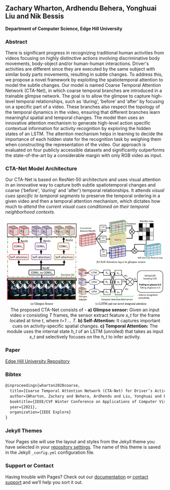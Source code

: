 ## Zachary Wharton, Ardhendu Behera, Yonghuai Liu and Nik Bessis 
**Department of Computer Science, Edge Hill University**


### Abstract

There is significant progress in recognizing traditional human activities from videos focusing on highly distinctive actions involving discriminative body movements, body-object and/or human-human interactions. Driver's activities are different since they are executed by the same subject with similar body parts movements, resulting in subtle changes. To address this, we propose a novel framework by exploiting the spatiotemporal attention to model the subtle changes. Our model is named Coarse Temporal Attention Network (CTA-Net), in which coarse temporal branches are introduced in a trainable glimpse network. The goal is to allow the glimpse to capture high-level temporal relationships, such as ‘during’, ‘before’ and ‘after’ by focusing on a specific part of a video. These branches also respect the topology of the temporal dynamics in the video, ensuring that different branches learn meaningful spatial and temporal changes. The model then uses an innovative attention mechanism to generate high-level action specific contextual information for activity recognition by exploring the hidden states of an LSTM. The attention mechanism helps in learning to decide the importance of each hidden state for the recognition task by weighing them when constructing the representation of the video. Our approach is evaluated on four publicly accessible datasets and significantly outperforms the state-of-the-art by a considerable margin with only RGB video as input.

### CTA-Net Model Architecture
Our CTA-Net is based on ResNet-50 architecture and uses visual attention in an innovative way to capture both subtle spatiotemporal changes and coarse ('before', 'during' and 'after') temporal relationships. It attends <i>visual cues specific to  temporal segments</i> to preserve the temporal ordering in a given video and then a temporal attention mechanism, which dictates how much to <i>attend</i> the <i>current visual cues conditioned on their temporal neighborhood contexts</i>.

<p align="center" width="100%">
    <img src="./full_image.jpg"><br>
    The proposed CTA-Net consists of - <b>a) Glimpse sensor:</b> Given an input video <i>v</i> consisting <i>T</i> frames, the sensor extract feature <i>x_t</i> for the frame located at time <i>t</i>, where <i>t=1 ... T</i>. <b>b) Self-Attention:</b> It captures important cues on activity-specific spatial changes. <b>c) Temporal Attention:</b> The module uses the internal state <i>h_t</i> of an LSTM (unrolled) that takes as input <i>x_t</i> and selectively focuses on the <i>h_t</i> to infer activity.
</p>

### Paper
[Edge Hill University Repository](https://research.edgehill.ac.uk/ws/portalfiles/portal/36372226/WACV_21_CameraReady.pdf)

### Bibtex
```markdown
@inproceedings{wharton2020coarse,
  title={Coarse Temporal Attention Network (CTA-Net) for Driver’s Activity Recognition},
  author={Wharton, Zachary and Behera, Ardhendu and Liu, Yonghuai and Bessis, Nik},
  booktitle={IEEE/CVF Winter Conference on Applications of Computer Vision (WACV)},
  year={2021},
  organization={IEEE Explore}
}
```

### Jekyll Themes

Your Pages site will use the layout and styles from the Jekyll theme you have selected in your [repository settings](https://github.com/ArdhenduBehera/abehera.github.io/settings). The name of this theme is saved in the Jekyll `_config.yml` configuration file.

### Support or Contact

Having trouble with Pages? Check out our [documentation](https://docs.github.com/categories/github-pages-basics/) or [contact support](https://github.com/contact) and we’ll help you sort it out.
